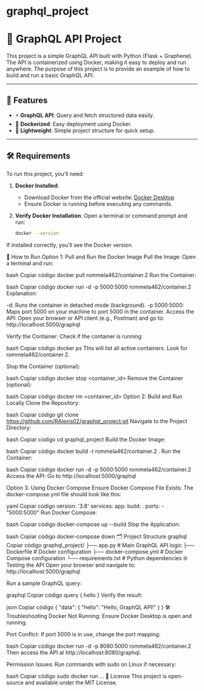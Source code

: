 # graphql_project

# 🚀 GraphQL API Project


This project is a simple GraphQL API built with Python (Flask + Graphene). The API is containerized using Docker, making it easy to deploy and run anywhere. The purpose of this project is to provide an example of how to build and run a basic GraphQL API.

---

## 🌟 Features

- ⚡ **GraphQL API**: Query and fetch structured data easily.
- 🐳 **Dockerized**: Easy deployment using Docker.
- 📂 **Lightweight**: Simple project structure for quick setup.

---

## 🛠️ Requirements

To run this project, you'll need:

1. **Docker Installed**:
   - Download Docker from the official website: [Docker Desktop](https://www.docker.com/products/docker-desktop)
   - Ensure Docker is running before executing any commands.

2. **Verify Docker Installation**:
   Open a terminal or command prompt and run:

   ```bash
   docker --version
If installed correctly, you'll see the Docker version.

🚀 How to Run
Option 1: Pull and Run the Docker Image
Pull the Image: Open a terminal and run:

bash
Copiar código
docker pull rommela462/container.2
Run the Container:

bash
Copiar código
docker run -d -p 5000:5000 rommela462/container.2
Explanation:

-d: Runs the container in detached mode (background).
-p 5000:5000: Maps port 5000 on your machine to port 5000 in the container.
Access the API: Open your browser or API client (e.g., Postman) and go to: http://localhost:5000/graphql

Verify the Container: Check if the container is running:

bash
Copiar código
docker ps
This will list all active containers. Look for rommela462/container.2.

Stop the Container (optional):

bash
Copiar código
docker stop <container_id>
Remove the Container (optional):

bash
Copiar código
docker rm <container_id>
Option 2: Build and Run Locally
Clone the Repository:

bash
Copiar código
git clone https://github.com/RAlexis02/graphql_project.git
Navigate to the Project Directory:

bash
Copiar código
cd graphql_project
Build the Docker Image:

bash
Copiar código
docker build -t rommela462/container.2 .
Run the Container:

bash
Copiar código
docker run -d -p 5000:5000 rommela462/container.2
Access the API: Go to http://localhost:5000/graphql

Option 3: Using Docker Compose
Ensure Docker Compose File Exists: The docker-compose.yml file should look like this:

yaml
Copiar código
version: '3.8'
services:
  app:
    build: .
    ports:
      - "5000:5000"
Run Docker Compose:

bash
Copiar código
docker-compose up --build
Stop the Application:

bash
Copiar código
docker-compose down
🗂️ Project Structure
graphql
Copiar código
graphql_project/
├── app.py                # Main GraphQL API logic
├── Dockerfile            # Docker configuration
├── docker-compose.yml    # Docker Compose configuration
└── requirements.txt      # Python dependencies
🌐 Testing the API
Open your browser and navigate to: http://localhost:5000/graphql

Run a sample GraphQL query:

graphql
Copiar código
query {
  hello
}
Verify the result:

json
Copiar código
{
  "data": {
    "hello": "Hello, GraphQL API!"
  }
}
🛠️ Troubleshooting
Docker Not Running: Ensure Docker Desktop is open and running.

Port Conflict: If port 5000 is in use, change the port mapping:

bash
Copiar código
docker run -d -p 8080:5000 rommela462/container.2
Then access the API at http://localhost:8080/graphql.

Permission Issues: Run commands with sudo on Linux if necessary:

bash
Copiar código
sudo docker run ...
📄 License
This project is open-source and available under the MIT License.